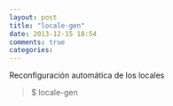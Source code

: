 ```yaml
---
layout: post
title: "locale-gen"
date: 2013-12-15 18:54
comments: true
categories: 
---
```

Reconfiguración automática de los locales

>$ locale-gen

